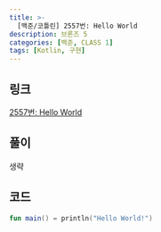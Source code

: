 ```yaml
---
title: >-
  [백준/코틀린] 2557번: Hello World
description: 브론즈 5
categories: [백준, CLASS 1]
tags: [Kotlin, 구현]
---
```


## 링크
[2557번: Hello World](https://www.acmicpc.net/problem/2557)

## 풀이
생략

## 코드
```kotlin
fun main() = println("Hello World!")

```
